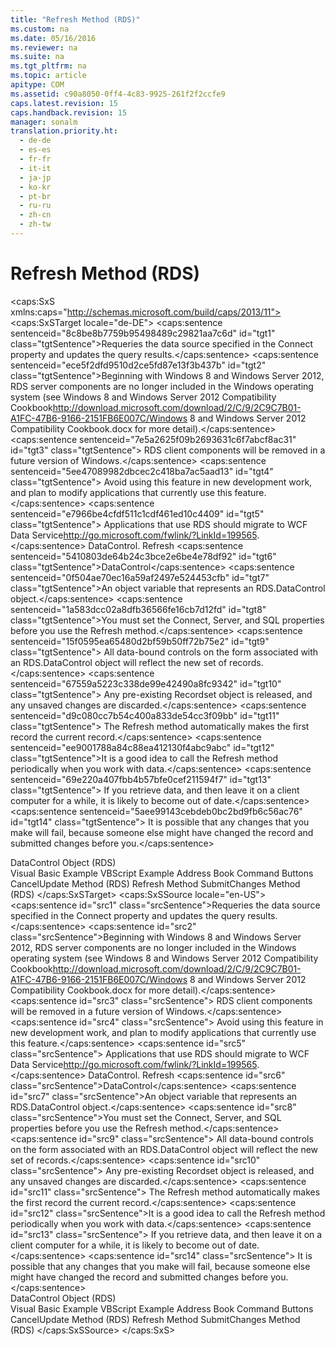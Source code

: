 ```yaml
---
title: "Refresh Method (RDS)"
ms.custom: na
ms.date: 05/16/2016
ms.reviewer: na
ms.suite: na
ms.tgt_pltfrm: na
ms.topic: article
apitype: COM
ms.assetid: c90a8050-0ff4-4c83-9925-261f2f2ccfe9
caps.latest.revision: 15
caps.handback.revision: 15
manager: sonalm
translation.priority.ht: 
  - de-de
  - es-es
  - fr-fr
  - it-it
  - ja-jp
  - ko-kr
  - pt-br
  - ru-ru
  - zh-cn
  - zh-tw
---
```

# Refresh Method (RDS)
<?xml version="1.0" encoding="utf-8"?>
<caps:SxS xmlns:caps="http://schemas.microsoft.com/build/caps/2013/11">
  <caps:SxSTarget locale="de-DE">
    <developerReferenceWithSyntaxDocument xsi:schemaLocation="http://ddue.schemas.microsoft.com/authoring/2003/5 http://dduestorage.blob.core.windows.net/ddueschema/developer.xsd" xmlns="http://ddue.schemas.microsoft.com/authoring/2003/5" xmlns:xlink="http://www.w3.org/1999/xlink" xmlns:xsi="http://www.w3.org/2001/XMLSchema-instance">
      <introduction>
        <para>
          <caps:sentence sentenceid="8c8be8b7759b95498489c29821aa7c6d" id="tgt1" class="tgtSentence">Requeries the data source specified in the <legacyLink xlink:href="dbad5e77-b213-4eb8-aecf-d60f203fdb59">Connect</legacyLink> property and updates the query results.</caps:sentence>
        </para>
        <alert class="important">
          <para>
            <caps:sentence sentenceid="ece5f2dfd9510d2ce5fd87e13f3b437b" id="tgt2" class="tgtSentence">Beginning with Windows 8 and Windows Server 2012, RDS server components are no longer included in the Windows operating system (see Windows 8 and <externalLink><linkText>Windows Server 2012 Compatibility Cookbook</linkText><linkUri>http://download.microsoft.com/download/2/C/9/2C9C7B01-A1FC-47B6-9166-2151FB6E007C/Windows 8 and Windows Server 2012 Compatibility Cookbook.docx</linkUri></externalLink> for more detail).</caps:sentence>
            <caps:sentence sentenceid="7e5a2625f09b2693631c6f7abcf8ac31" id="tgt3" class="tgtSentence"> RDS client components will be removed in a future version of Windows.</caps:sentence>
            <caps:sentence sentenceid="5ee47089982dbcec2c418ba7ac5aad13" id="tgt4" class="tgtSentence"> Avoid using this feature in new development work, and plan to modify applications that currently use this feature.</caps:sentence>
            <caps:sentence sentenceid="e7966be4cfdf511c1cdf461ed10c4409" id="tgt5" class="tgtSentence"> Applications that use RDS should migrate to <externalLink><linkText>WCF Data Service</linkText><linkUri>http://go.microsoft.com/fwlink/?LinkId=199565</linkUri></externalLink>.</caps:sentence>
          </para>
        </alert>
      </introduction>
      <syntaxSection>
        <legacySyntax>
          <parameterReference>DataControl.</parameterReference>
          <legacyBold>Refresh</legacyBold>
        </legacySyntax>
      </syntaxSection>
      <parameters>
        <content>
          <definitionTable>
            <definedTerm>
              <legacyItalic>
                <caps:sentence sentenceid="5410803de64b24c3bce2e6be4e78df92" id="tgt6" class="tgtSentence">DataControl</caps:sentence>
              </legacyItalic>
            </definedTerm>
            <definition>
              <para>
                <caps:sentence sentenceid="0f504ae70ec16a59af2497e524453cfb" id="tgt7" class="tgtSentence">An object variable that represents an <legacyLink xlink:href="d85ea4fc-451c-436e-97b8-58f92b149dd0">RDS.DataControl</legacyLink> object.</caps:sentence>
              </para>
            </definition>
          </definitionTable>
        </content>
      </parameters>
      <languageReferenceRemarks>
        <content>
          <para>
            <caps:sentence sentenceid="1a583dcc02a8dfb36566fe16cb7d12fd" id="tgt8" class="tgtSentence">You must set the <legacyLink xlink:href="dbad5e77-b213-4eb8-aecf-d60f203fdb59">Connect</legacyLink>, <legacyLink xlink:href="d2727ce7-da9f-4271-ae3c-9334ef477c14">Server</legacyLink>, and <legacyLink xlink:href="e0dabf23-a159-4fe5-a962-3df544a21f5c">SQL</legacyLink> properties before you use the <legacyBold>Refresh</legacyBold> method.</caps:sentence>
            <caps:sentence sentenceid="15f0595ea65480d2bf59b50ff72b75e2" id="tgt9" class="tgtSentence"> All data-bound controls on the form associated with an <legacyBold>RDS.DataControl</legacyBold> object will reflect the new set of records.</caps:sentence>
            <caps:sentence sentenceid="67559a5223c338de99e42490a8fc9342" id="tgt10" class="tgtSentence"> Any pre-existing <legacyLink xlink:href="ede1415f-c3df-4cc5-a05b-2576b2b84b60">Recordset</legacyLink> object is released, and any unsaved changes are discarded.</caps:sentence>
            <caps:sentence sentenceid="d9c080cc7b54c400a833de54cc3f09bb" id="tgt11" class="tgtSentence"> The <legacyBold>Refresh</legacyBold> method automatically makes the first record the current record.</caps:sentence>
          </para>
          <para>
            <caps:sentence sentenceid="ee9001788a84c88ea412130f4abc9abc" id="tgt12" class="tgtSentence">It is a good idea to call the <legacyBold>Refresh</legacyBold> method periodically when you work with data.</caps:sentence>
            <caps:sentence sentenceid="69e220a407fbb4b57bfe0cef211594f7" id="tgt13" class="tgtSentence"> If you retrieve data, and then leave it on a client computer for a while, it is likely to become out of date.</caps:sentence>
            <caps:sentence sentenceid="5aee99143cebdeb0bc2bd9fb6c56ac76" id="tgt14" class="tgtSentence"> It is possible that any changes that you make will fail, because someone else might have changed the record and submitted changes before you.</caps:sentence>
          </para>
        </content>
      </languageReferenceRemarks>
      <section>
        <title>
          <caps:sentence sentenceid="2f342d3be839cc5b67ae0de7d404b8e6" id="tgt15" class="tgtSentence">Applies To</caps:sentence>
        </title>
        <content>
          <para>
            <link xlink:href="d85ea4fc-451c-436e-97b8-58f92b149dd0">DataControl Object (RDS)</link>
          </para>
        </content>
      </section>
      <relatedTopics>
        <link xlink:href="f5375fa1-4711-4f7e-9ba4-54c427f71325">Visual Basic Example</link>
        <link xlink:href="f2926578-bc60-464b-916e-ddfdb8014253">VBScript Example</link>
        <link xlink:href="80676831-6488-4dad-a558-c47c52256a22">Address Book Command Buttons</link>
        <link xlink:href="76d8a6e9-bc6c-4ea0-8e7a-2bae5ed06650">CancelUpdate Method (RDS)</link>
        <link xlink:href="089b7ca7-684f-4259-8032-5bd1ecc54426">Refresh Method</link>
        <link xlink:href="250062a4-13c4-4bed-807d-8b9ad81536d4">SubmitChanges Method (RDS)</link>
      </relatedTopics>
    </developerReferenceWithSyntaxDocument>
  </caps:SxSTarget>
  <caps:SxSSource locale="en-US">
    <developerReferenceWithSyntaxDocument xsi:schemaLocation="http://ddue.schemas.microsoft.com/authoring/2003/5 http://dduestorage.blob.core.windows.net/ddueschema/developer.xsd" xmlns="http://ddue.schemas.microsoft.com/authoring/2003/5" xmlns:xlink="http://www.w3.org/1999/xlink" xmlns:xsi="http://www.w3.org/2001/XMLSchema-instance">
      <introduction>
        <para>
          <caps:sentence id="src1" class="srcSentence">Requeries the data source specified in the <legacyLink xlink:href="dbad5e77-b213-4eb8-aecf-d60f203fdb59">Connect</legacyLink> property and updates the query results.</caps:sentence>
        </para>
        <alert class="important">
          <para>
            <caps:sentence id="src2" class="srcSentence">Beginning with Windows 8 and Windows Server 2012, RDS server components are no longer included in the Windows operating system (see Windows 8 and <externalLink><linkText>Windows Server 2012 Compatibility Cookbook</linkText><linkUri>http://download.microsoft.com/download/2/C/9/2C9C7B01-A1FC-47B6-9166-2151FB6E007C/Windows 8 and Windows Server 2012 Compatibility Cookbook.docx</linkUri></externalLink> for more detail).</caps:sentence>
            <caps:sentence id="src3" class="srcSentence"> RDS client components will be removed in a future version of Windows.</caps:sentence>
            <caps:sentence id="src4" class="srcSentence"> Avoid using this feature in new development work, and plan to modify applications that currently use this feature.</caps:sentence>
            <caps:sentence id="src5" class="srcSentence"> Applications that use RDS should migrate to <externalLink><linkText>WCF Data Service</linkText><linkUri>http://go.microsoft.com/fwlink/?LinkId=199565</linkUri></externalLink>.</caps:sentence>
          </para>
        </alert>
      </introduction>
      <syntaxSection>
        <legacySyntax>
          <parameterReference>DataControl.</parameterReference>
          <legacyBold>Refresh</legacyBold>
        </legacySyntax>
      </syntaxSection>
      <parameters>
        <content>
          <definitionTable>
            <definedTerm>
              <legacyItalic>
                <caps:sentence id="src6" class="srcSentence">DataControl</caps:sentence>
              </legacyItalic>
            </definedTerm>
            <definition>
              <para>
                <caps:sentence id="src7" class="srcSentence">An object variable that represents an <legacyLink xlink:href="d85ea4fc-451c-436e-97b8-58f92b149dd0">RDS.DataControl</legacyLink> object.</caps:sentence>
              </para>
            </definition>
          </definitionTable>
        </content>
      </parameters>
      <languageReferenceRemarks>
        <content>
          <para>
            <caps:sentence id="src8" class="srcSentence">You must set the <legacyLink xlink:href="dbad5e77-b213-4eb8-aecf-d60f203fdb59">Connect</legacyLink>, <legacyLink xlink:href="d2727ce7-da9f-4271-ae3c-9334ef477c14">Server</legacyLink>, and <legacyLink xlink:href="e0dabf23-a159-4fe5-a962-3df544a21f5c">SQL</legacyLink> properties before you use the <legacyBold>Refresh</legacyBold> method.</caps:sentence>
            <caps:sentence id="src9" class="srcSentence"> All data-bound controls on the form associated with an <legacyBold>RDS.DataControl</legacyBold> object will reflect the new set of records.</caps:sentence>
            <caps:sentence id="src10" class="srcSentence"> Any pre-existing <legacyLink xlink:href="ede1415f-c3df-4cc5-a05b-2576b2b84b60">Recordset</legacyLink> object is released, and any unsaved changes are discarded.</caps:sentence>
            <caps:sentence id="src11" class="srcSentence"> The <legacyBold>Refresh</legacyBold> method automatically makes the first record the current record.</caps:sentence>
          </para>
          <para>
            <caps:sentence id="src12" class="srcSentence">It is a good idea to call the <legacyBold>Refresh</legacyBold> method periodically when you work with data.</caps:sentence>
            <caps:sentence id="src13" class="srcSentence"> If you retrieve data, and then leave it on a client computer for a while, it is likely to become out of date.</caps:sentence>
            <caps:sentence id="src14" class="srcSentence"> It is possible that any changes that you make will fail, because someone else might have changed the record and submitted changes before you.</caps:sentence>
          </para>
        </content>
      </languageReferenceRemarks>
      <section>
        <title>
          <caps:sentence id="src15" class="srcSentence">Applies To</caps:sentence>
        </title>
        <content>
          <para>
            <link xlink:href="d85ea4fc-451c-436e-97b8-58f92b149dd0">DataControl Object (RDS)</link>
          </para>
        </content>
      </section>
      <relatedTopics>
        <link xlink:href="f5375fa1-4711-4f7e-9ba4-54c427f71325">Visual Basic Example</link>
        <link xlink:href="f2926578-bc60-464b-916e-ddfdb8014253">VBScript Example</link>
        <link xlink:href="80676831-6488-4dad-a558-c47c52256a22">Address Book Command Buttons</link>
        <link xlink:href="76d8a6e9-bc6c-4ea0-8e7a-2bae5ed06650">CancelUpdate Method (RDS)</link>
        <link xlink:href="089b7ca7-684f-4259-8032-5bd1ecc54426">Refresh Method</link>
        <link xlink:href="250062a4-13c4-4bed-807d-8b9ad81536d4">SubmitChanges Method (RDS)</link>
      </relatedTopics>
    </developerReferenceWithSyntaxDocument>
  </caps:SxSSource>
</caps:SxS>